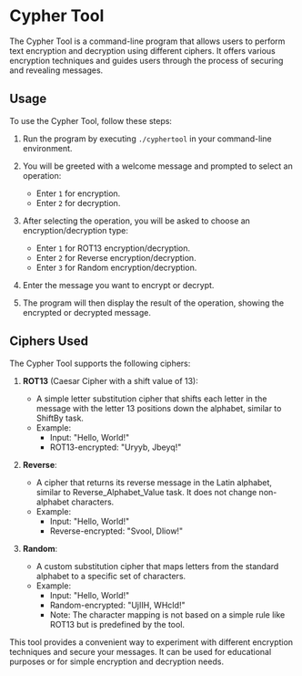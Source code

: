 # Cypher Tool

The Cypher Tool is a command-line program that allows users to perform text encryption and decryption using different ciphers. It offers various encryption techniques and guides users through the process of securing and revealing messages. 

## Usage

To use the Cypher Tool, follow these steps:

1. Run the program by executing `./cyphertool` in your command-line environment.

2. You will be greeted with a welcome message and prompted to select an operation:
   - Enter `1` for encryption.
   - Enter `2` for decryption.

3. After selecting the operation, you will be asked to choose an encryption/decryption type:
   - Enter `1` for ROT13 encryption/decryption.
   - Enter `2` for Reverse encryption/decryption.
   - Enter `3` for Random encryption/decryption.

4. Enter the message you want to encrypt or decrypt.

5. The program will then display the result of the operation, showing the encrypted or decrypted message.

## Ciphers Used

The Cypher Tool supports the following ciphers:

1. **ROT13** (Caesar Cipher with a shift value of 13):
   - A simple letter substitution cipher that shifts each letter in the message with the letter 13 positions down the alphabet, similar to ShiftBy task.
   - Example:
     - Input: "Hello, World!"
     - ROT13-encrypted: "Uryyb, Jbeyq!"

2. **Reverse**:
   - A cipher that returns its reverse message in the Latin alphabet, similar to Reverse_Alphabet_Value task. It does not change non-alphabet characters.
   - Example:
     - Input: "Hello, World!"
     - Reverse-encrypted: "Svool, Dliow!"

3. **Random**:
   - A custom substitution cipher that maps letters from the standard alphabet to a specific set of characters.
   - Example:
     - Input: "Hello, World!"
     - Random-encrypted: "UjIIH, WHcId!"
     - Note: The character mapping is not based on a simple rule like ROT13 but is predefined by the tool.

This tool provides a convenient way to experiment with different encryption techniques and secure your messages. It can be used for educational purposes or for simple encryption and decryption needs.
